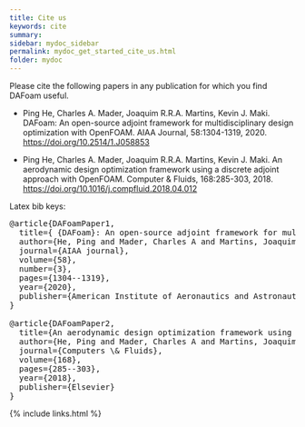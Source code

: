 ```yaml
---
title: Cite us
keywords: cite
summary: 
sidebar: mydoc_sidebar
permalink: mydoc_get_started_cite_us.html
folder: mydoc
---
```


Please cite the following papers in any publication for which you find DAFoam useful.

- Ping He, Charles A. Mader, Joaquim R.R.A. Martins, Kevin J. Maki. DAFoam: An open-source adjoint framework for multidisciplinary design optimization with OpenFOAM. AIAA Journal, 58:1304-1319, 2020. https://doi.org/10.2514/1.J058853

- Ping He, Charles A. Mader, Joaquim R.R.A. Martins, Kevin J. Maki. An aerodynamic design optimization framework using a discrete adjoint approach with OpenFOAM. Computer & Fluids, 168:285-303, 2018. https://doi.org/10.1016/j.compfluid.2018.04.012

Latex bib keys:

<pre>
@article{DAFoamPaper1,
  title={ {DAFoam}: An open-source adjoint framework for multidisciplinary design optimization with {OpenFOAM} },
  author={He, Ping and Mader, Charles A and Martins, Joaquim RRA and Maki, Kevin J},
  journal={AIAA journal},
  volume={58},
  number={3},
  pages={1304--1319},
  year={2020},
  publisher={American Institute of Aeronautics and Astronautics}
}

@article{DAFoamPaper2,
  title={An aerodynamic design optimization framework using a discrete adjoint approach with {OpenFOAM} },
  author={He, Ping and Mader, Charles A and Martins, Joaquim RRA and Maki, Kevin J},
  journal={Computers \& Fluids},
  volume={168},
  pages={285--303},
  year={2018},
  publisher={Elsevier}
}
</pre>


{% include links.html %}
